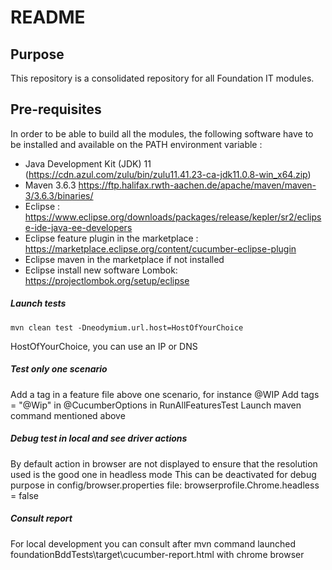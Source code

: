 # README 

## Purpose
This repository is a consolidated repository for all Foundation IT modules.

## Pre-requisites

In order to be able to build all the modules, the following software have to be installed and available on the PATH environment variable :
* Java Development Kit (JDK) 11 (https://cdn.azul.com/zulu/bin/zulu11.41.23-ca-jdk11.0.8-win_x64.zip)
* Maven 3.6.3 https://ftp.halifax.rwth-aachen.de/apache/maven/maven-3/3.6.3/binaries/
* Eclipse : https://www.eclipse.org/downloads/packages/release/kepler/sr2/eclipse-ide-java-ee-developers
* Eclipse feature plugin in the marketplace : https://marketplace.eclipse.org/content/cucumber-eclipse-plugin
* Eclipse maven in the marketplace if not installed
* Eclipse install new software Lombok: https://projectlombok.org/setup/eclipse


##### Launch tests

    mvn clean test -Dneodymium.url.host=HostOfYourChoice

HostOfYourChoice, you can use an IP or DNS

##### Test only one scenario

Add a tag in a feature file above one scenario, for instance @WIP
Add tags = "@Wip" in @CucumberOptions in RunAllFeaturesTest
Launch maven command mentioned above

##### Debug test in local and see driver actions

By default action in browser are not displayed to ensure that the resolution used is the good one in headless mode
This can be deactivated for debug purpose in config/browser.properties file: browserprofile.Chrome.headless = false

##### Consult report

For local development you can consult after mvn command launched foundationBddTests\target\cucumber-report.html with chrome browser

